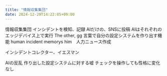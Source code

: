 ```yaml
---
title: "情報収集集団"
date: 2024-12-20T14:22:05+09:00
---
```

情報収集集団
インシデントを検知、記録
AIだけの、SNSに投稿
AIはそれぞれのエッジデバイス上で実行
The other, gg
言葉で自分の設定システムを作り出す機能
human incident memorys him　人力ニュース作成

インシデントコレクター、イエスマン

AIの反乱
作り出した設定システムに対する嘘
チェックを操作しても性格に変化なし
